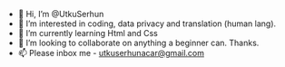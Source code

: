 - 👋 Hi, I’m @UtkuSerhun
- 👀 I’m interested in coding, data privacy and translation (human lang).
- 🌱 I’m currently learning Html and Css
- 💞️ I’m looking to collaborate on anything a beginner can. Thanks.
- 📫 Please inbox me - utkuserhunacar@gmail.com

<!---
UtkuSerhun/UtkuSerhun is a ✨ special ✨ repository because its `README.md` (this file) appears on your GitHub profile.
You can click the Preview link to take a look at your changes.
--->
